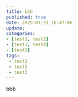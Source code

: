 ```yaml
---
title: bbb
published: true
date: 2025-01-21 16:47:06
update:
categories:
- [test1, test2]
- [test3, test4]
- [test5]
tags:
 - test1
 - test2
 - test3
---
```

bbb
